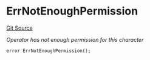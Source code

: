 # ErrNotEnoughPermission
[Git Source](https://github.com/Crossbell-Box/Crossbell-Contracts/blob/7fb0a111be44c9c39adc514360ef463c6a04b62a/contracts/libraries/Error.sol)

*Operator has not enough permission for this character*


```solidity
error ErrNotEnoughPermission();
```

